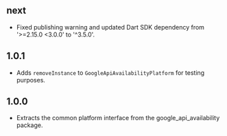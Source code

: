 ## next

* Fixed publishing warning and updated Dart SDK dependency from '>=2.15.0 <3.0.0' to '^3.5.0'.

## 1.0.1

* Adds `removeInstance` to `GoogleApiAvailabilityPlatform` for testing purposes.

## 1.0.0

* Extracts the common platform interface from the google_api_availability package.
